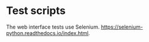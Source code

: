 # Test scripts

The web interface tests use Selenium.
https://selenium-python.readthedocs.io/index.html.
